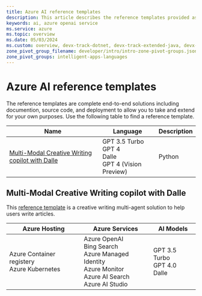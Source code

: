 ```yaml
---
title: Azure AI reference templates
description: This article describes the reference templates provided as GitHub repositories to build and deploy intelligent applications on Azure.
keywords: ai, azure openai service
ms.service: azure
ms.topic: overview
ms.date: 05/03/2024
ms.custom: overview, devx-track-dotnet, devx-track-extended-java, devx-track-go, devx-track-js, devx-track-python
zone_pivot_group_filename: developer/intro/intro-zone-pivot-groups.json
zone_pivot_groups: intelligent-apps-languages
---
```


# Azure AI reference templates

The reference templates are complete end-to-end solutions including documention, source code, and deployment to allow you to take and extend for your own purposes. Use the following table to find a reference template. 

|Name|Language|Description|
|--|--|--|
|[Multi-Modal Creative Writing copilot with Dalle]()|GPT 3.5 Turbo<br>GPT 4<br>Dalle<br>GPT 4 (Vision Preview)|Python|Azure Container R||


## Multi-Modal Creative Writing copilot with Dalle

This [reference template](https://github.com/Azure-Samples/agent-openai-python-prompty) is a 
creative writing multi-agent solution to help users write articles.

|Azure Hosting|Azure Services|AI Models|
|--|--|--|
|Azure Container registery<br>Azure Kubernetes<br>|Azure OpenAI<br>Bing Search<br>Azure Managed Identity<br>Azure Monitor<br>Azure AI Search<br>Azure AI Studio|GPT 3.5 Turbo<br>GPT 4.0<br>Dalle|